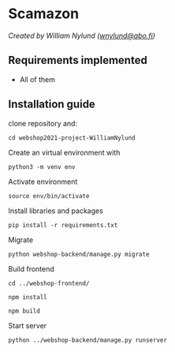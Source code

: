 # **Scamazon**
*Created by William Nylund (wnylund@abo.fi)*

## Requirements implemented
- All of them

## Installation guide
clone repository and:
```
cd webshop2021-project-WilliamNylund
```
Create an virtual environment with
```
python3 -m venv env
```
Activate environment
```
source env/bin/activate
```
Install libraries and packages
```
pip install -r requirements.txt
```
Migrate
```
python webshop-backend/manage.py migrate
```
Build frontend
```
cd ../webshop-frontend/
```
```
npm install
```
```
npm build
```
Start server
```
python ../webshop-backend/manage.py runserver
```